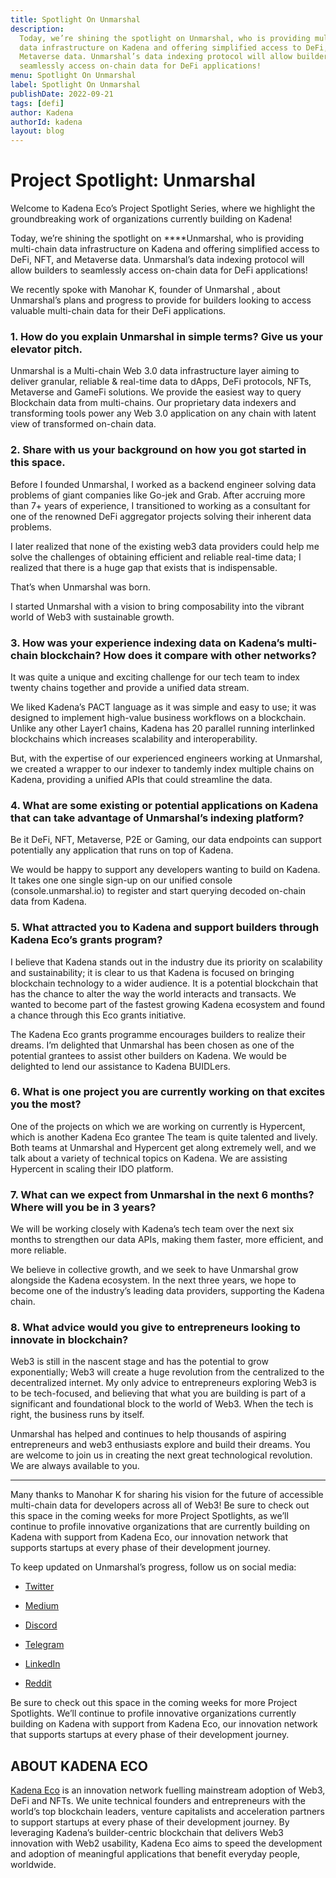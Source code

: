 ```yaml
---
title: Spotlight On Unmarshal
description:
  Today, we’re shining the spotlight on Unmarshal, who is providing multi-chain
  data infrastructure on Kadena and offering simplified access to DeFi, NFT, and
  Metaverse data. Unmarshal’s data indexing protocol will allow builders to
  seamlessly access on-chain data for DeFi applications!
menu: Spotlight On Unmarshal
label: Spotlight On Unmarshal
publishDate: 2022-09-21
tags: [defi]
author: Kadena
authorId: kadena
layout: blog
---
```


# Project Spotlight: Unmarshal

Welcome to Kadena Eco’s Project Spotlight Series, where we highlight the
groundbreaking work of organizations currently building on Kadena!

Today, we’re shining the spotlight on \*\*\*\*Unmarshal, who is providing
multi-chain data infrastructure on Kadena and offering simplified access to
DeFi, NFT, and Metaverse data. Unmarshal’s data indexing protocol will allow
builders to seamlessly access on-chain data for DeFi applications!

We recently spoke with Manohar K, founder of Unmarshal , about Unmarshal’s plans
and progress to provide for builders looking to access valuable multi-chain data
for their DeFi applications.

### 1. How do you explain Unmarshal in simple terms? Give us your elevator pitch.

Unmarshal is a Multi-chain Web 3.0 data infrastructure layer aiming to deliver
granular, reliable & real-time data to dApps, DeFi protocols, NFTs, Metaverse
and GameFi solutions. We provide the easiest way to query Blockchain data from
multi-chains. Our proprietary data indexers and transforming tools power any Web
3.0 application on any chain with latent view of transformed on-chain data.

### 2. Share with us your background on how you got started in this space.

Before I founded Unmarshal, I worked as a backend engineer solving data problems
of giant companies like Go-jek and Grab. After accruing more than 7+ years of
experience, I transitioned to working as a consultant for one of the renowned
DeFi aggregator projects solving their inherent data problems.

I later realized that none of the existing web3 data providers could help me
solve the challenges of obtaining efficient and reliable real-time data; I
realized that there is a huge gap that exists that is indispensable.

That’s when Unmarshal was born.

I started Unmarshal with a vision to bring composability into the vibrant world
of Web3 with sustainable growth.

### 3. How was your experience indexing data on Kadena’s multi-chain blockchain? How does it compare with other networks?

It was quite a unique and exciting challenge for our tech team to index twenty
chains together and provide a unified data stream.

We liked Kadena’s PACT language as it was simple and easy to use; it was
designed to implement high-value business workflows on a blockchain. Unlike any
other Layer1 chains, Kadena has 20 parallel running interlinked blockchains
which increases scalability and interoperability.

But, with the expertise of our experienced engineers working at Unmarshal, we
created a wrapper to our indexer to tandemly index multiple chains on Kadena,
providing a unified APIs that could streamline the data.

### 4. What are some existing or potential applications on Kadena that can take advantage of Unmarshal’s indexing platform?

Be it DeFi, NFT, Metaverse, P2E or Gaming, our data endpoints can support
potentially any application that runs on top of Kadena.

We would be happy to support any developers wanting to build on Kadena. It takes
one one single sign-up on our unified console (console.unmarshal.io) to register
and start querying decoded on-chain data from Kadena.

### 5. What attracted you to Kadena and support builders through Kadena Eco’s grants program?

I believe that Kadena stands out in the industry due its priority on scalability
and sustainability; it is clear to us that Kadena is focused on bringing
blockchain technology to a wider audience. It is a potential blockchain that has
the chance to alter the way the world interacts and transacts. We wanted to
become part of the fastest growing Kadena ecosystem and found a chance through
this Eco grants initiative.

The Kadena Eco grants programme encourages builders to realize their dreams. I’m
delighted that Unmarshal has been chosen as one of the potential grantees to
assist other builders on Kadena. We would be delighted to lend our assistance to
Kadena BUIDLers.

### 6. What is one project you are currently working on that excites you the most?

One of the projects on which we are working on currently is Hypercent, which is
another Kadena Eco grantee The team is quite talented and lively. Both teams at
Unmarshal and Hypercent get along extremely well, and we talk about a variety of
technical topics on Kadena. We are assisting Hypercent in scaling their IDO
platform.

### 7. What can we expect from Unmarshal in the next 6 months? Where will you be in 3 years?

We will be working closely with Kadena’s tech team over the next six months to
strengthen our data APIs, making them faster, more efficient, and more reliable.

We believe in collective growth, and we seek to have Unmarshal grow alongside
the Kadena ecosystem. In the next three years, we hope to become one of the
industry’s leading data providers, supporting the Kadena chain.

### 8. What advice would you give to entrepreneurs looking to innovate in blockchain?

Web3 is still in the nascent stage and has the potential to grow exponentially;
Web3 will create a huge revolution from the centralized to the decentralized
internet. My only advice to entrepreneurs exploring Web3 is to be tech-focused,
and believing that what you are building is part of a significant and
foundational block to the world of Web3. When the tech is right, the business
runs by itself.

Unmarshal has helped and continues to help thousands of aspiring entrepreneurs
and web3 enthusiasts explore and build their dreams. You are welcome to join us
in creating the next great technological revolution. We are always available to
you.

---

Many thanks to Manohar K for sharing his vision for the future of accessible
multi-chain data for developers across all of Web3! Be sure to check out this
space in the coming weeks for more Project Spotlights, as we’ll continue to
profile innovative organizations that are currently building on Kadena with
support from Kadena Eco, our innovation network that supports startups at every
phase of their development journey.

To keep updated on Unmarshal’s progress, follow us on social media:

- [Twitter](https://twitter.com/unmarshal)

- [Medium](http://blog.unmarshal.io)

- [Discord](http://discord.gg/SqhYdGYtEr)

- [Telegram](https://t.me/Unmarshal_Announcements)

- [LinkedIn](https://www.linkedin.com/company/unmarshal-io/)

- [Reddit](https://www.reddit.com/r/unmarshal_io)

Be sure to check out this space in the coming weeks for more Project Spotlights.
We’ll continue to profile innovative organizations currently building on Kadena
with support from Kadena Eco, our innovation network that supports startups at
every phase of their development journey.

## ABOUT KADENA ECO

[Kadena Eco](./kadena-eco-grants-2022-04-21) is an innovation network fuelling
mainstream adoption of Web3, DeFi and NFTs. We unite technical founders and
entrepreneurs with the world’s top blockchain leaders, venture capitalists and
acceleration partners to support startups at every phase of their development
journey. By leveraging Kadena’s builder-centric blockchain that delivers Web3
innovation with Web2 usability, Kadena Eco aims to speed the development and
adoption of meaningful applications that benefit everyday people, worldwide.
